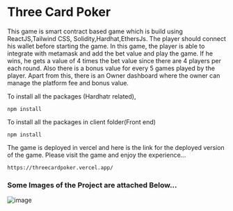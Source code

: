 # Three Card Poker
This game is smart contract based game which is build using ReactJS,Tailwind CSS, Solidity,Hardhat,EthersJs.
The player should connect his wallet before starting the game.
In this game, the player is able to integrate with metamask and add the bet value and play the game.
If he wins, he gets a value of 4 times the bet value since there are 4 players per each round.
Also there is a bonus value for every 5 games played by the player.
Apart from this, there is an Owner dashboard where the owner can manage the platform fee and bonus value.



To install all the packages (Hardhatr related),
```shell
npm install
```

To install all the packages in client folder(Front end)
```shell
npm install
```

The game is deployed in vercel and here is the link for the deployed version of the game. 
Please visit the game and enjoy the experience...
```shell
https://threecardpoker.vercel.app/
```

### Some Images of the Project are attached Below...
 ![image](https://github.com/Rupesh2728/BTA-Project/assets/107076022/33aaed01-c72c-46e7-a540-0a11143238b9)



